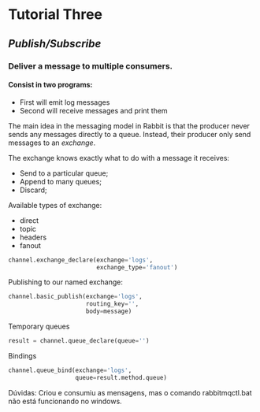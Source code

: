 # Tutorial Three

## *Publish/Subscribe*
### Deliver a message to multiple consumers.


#### Consist in two programs:
 - First will emit log messages
 - Second will receive messages and print them


The main idea in the messaging model in Rabbit is that the producer never sends any messages directly to a queue.
Instead, their producer only send messages to an *exchange*.

The exchange knows exactly what to do with a message it receives:
 - Send to a particular queue;
 - Append to many queues;
 - Discard;

Available types of exchange:
 - direct
 - topic
 - headers
 - fanout

```python
channel.exchange_declare(exchange='logs',
                         exchange_type='fanout')
```

Publishing to our named exchange:
```python
channel.basic_publish(exchange='logs',
                      routing_key='',
                      body=message)
```

Temporary queues
```python
result = channel.queue_declare(queue='')
```

Bindings
```python
channel.queue_bind(exchange='logs',
                   queue=result.method.queue)
```

Dúvidas:
Criou e consumiu as mensagens, mas o comando rabbitmqctl.bat 
não está funcionando no windows.

